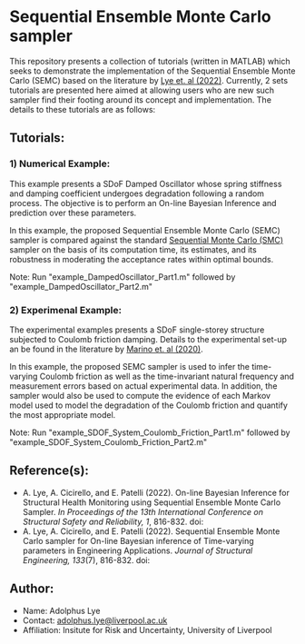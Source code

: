 # Sequential Ensemble Monte Carlo sampler
This repository presents a collection of tutorials (written in MATLAB) which seeks to demonstrate the implementation of the Sequential Ensemble Monte Carlo (SEMC) based on the literature by [Lye et. al (2022)](). Currently, 2 sets tutorials are presented here aimed at allowing users who are new such sampler find their footing around its concept and implementation. The details to these tutorials are as follows:

## Tutorials:

### 1) Numerical Example:
This example presents a SDoF Damped Oscillator whose spring stiffness and damping coefficient undergoes degradation following a random process. The objective is to perform an On-line Bayesian Inference and prediction over these parameters.

In this example, the proposed Sequential Ensemble Monte Carlo (SEMC) sampler is compared against the standard [Sequential Monte Carlo (SMC)](https://www.jstor.org/stable/4140600) sampler on the basis of its computation time, its estimates, and its robustness in moderating the acceptance rates within optimal bounds.

Note: Run "example_DampedOscillator_Part1.m" followed by "example_DampedOscillator_Part2.m"

### 2) Experimenal Example:
The experimental examples presents a SDoF single-storey structure subjected to Coulomb friction damping. Details to the experimental set-up an be found in the literature by [Marino et. al (2020)](https://doi.org/10.1007/s11071-019-05443-2).

In this example, the proposed SEMC sampler is used to infer the time-varying Coulomb friction as well as the time-invariant natural frequency and measurement errors based on actual experimental data. In addition, the sampler would also be used to compute the evidence of each Markov model used to model the degradation of the Coulomb friction and quantify the most appropriate model.

Note: Run "example_SDOF_System_Coulomb_Friction_Part1.m" followed by "example_SDOF_System_Coulomb_Friction_Part2.m"

## Reference(s):
* A. Lye, A. Cicirello, and E. Patelli (2022). On-line Bayesian Inference for Structural Health Monitoring using Sequential Ensemble Monte Carlo Sampler. *In Proceedings of the 13th International Conference on Structural Safety and Reliability, 1*, 816-832. doi: 
* A. Lye, A. Cicirello, and E. Patelli (2022). Sequential Ensemble Monte Carlo sampler for On-line Bayesian inference of Time-varying parameters in Engineering Applications. *Journal of Structural Engineering, 133*(7), 816-832. doi: 

## Author:
* Name: Adolphus Lye
* Contact: adolphus.lye@liverpool.ac.uk
* Affiliation: Insitute for Risk and Uncertainty, University of Liverpool
